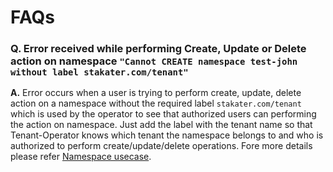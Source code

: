 # FAQs

### Q. Error received while performing Create, Update or Delete action on namespace `"Cannot CREATE namespace test-john without label stakater.com/tenant"`

**A.** Error occurs when a user is trying to perform create, update, delete action on a namespace without the required label `stakater.com/tenant` which is used by the operator to see that authorized users can performing the action on namespace. Just add the label with the tenant name so that Tenant-Operator knows which tenant the namespace belongs to and who is authorized to perform create/update/delete operations. Fore more details please refer [Namespace usecase](./usecases/namespace.html).
